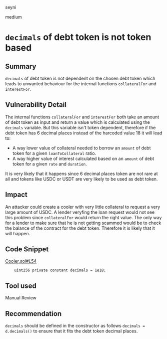 seyni

medium

# `decimals` of debt token is not token based

## Summary
`decimals` of debt token is not dependent on the chosen debt token which leads to unwanted behaviour for the internal functions `collateralFor` and `interestFor`.

## Vulnerability Detail
The internal functions `collateralFor` and `interestFor` both take an amount of debt token as input and return a value which is calculated using the `decimals` variable. But this variable isn't token dependent, therefore if the debt token has 6 decimal places instead of the harcoded value 18 it will lead to:

- A way lower value of collateral needed to borrow an `amount` of debt token for a given `loanToCollateral` ratio.
- A way higher value of interest calculated based on an `amount` of debt token for a given `rate` and `duration`.

It is very likely that it happens since 6 decimal places token are not rare at all and tokens like USDC or USDT are very likely to be used as debt token.

## Impact
An attacker could create a cooler with very little collateral to request a very large amount of USDC. A lender veryfing the loan request would not see this problem since `collateralFor` would return the right value. The only way for a lender to make sure that he is not getting scammed would be to check the balance of the contract for the debt token. Therefore it is likely that it will happen.

## Code Snippet
[Cooler.sol#L54](https://github.com/sherlock-audit/2023-01-cooler/blob/main/src/Cooler.sol#L54)
```solidity
    uint256 private constant decimals = 1e18;
```

## Tool used

Manual Review

## Recommendation
`decimals` should be defined in the constructor as follows `decimals = d.decimals()` to ensure that it fits the debt token decimal places.